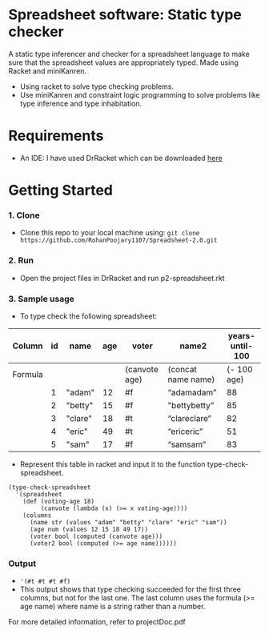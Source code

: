 # Spreadsheet software: Static type checker
A static type inferencer and checker for a spreadsheet language to make sure that the spreadsheet values are appropriately typed. Made using Racket and miniKanren.

- Using racket to solve type checking problems.
- Use miniKanren and constraint logic programming to solve problems like type inference and type inhabitation.

# Requirements
- An IDE: I have used DrRacket which can be downloaded [here](https://download.racket-lang.org)

# Getting Started
### 1. Clone
  - Clone this repo to your local machine using: ``` git clone https://github.com/RohanPoojary1107/Spreadsheet-2.0.git ```

### 2. Run
  - Open the project files in DrRacket and run p2-spreadsheet.rkt
  
### 3. Sample usage
- To type check the following spreadsheet:

|Column | id  | name | age | voter | name2 | years-until-100|
| ------------- | ------------- | ------------- |------------- |------------- |------------- |------------- |
| Formula  | | | |(canvote age)|(concat name name)|(- 100 age)|
||1|"adam"|12|#f|“adamadam”|88|
||2|"betty"|15|#f|"bettybetty”|85|
||3|"clare"|18|#t|“clareclare”|82|
||4|"eric"|49|#t|“ericeric”|51|
||5|"sam"|17|#f|“samsam”|83|

- Represent this table in racket and input it to the function type-check-spreadsheet. 
```
(type-check-spreadsheet 
  '(spreadsheet
    (def (voting-age 18)
         (canvote (lambda (x) (>= x voting-age))))
    (columns
      (name str (values "adam" "betty" "clare" "eric" "sam")) 
      (age num (values 12 15 18 49 17))
      (voter bool (computed (canvote age)))
      (voter2 bool (computed (>= age name))))))
```
### Output
- ``` '(#t #t #t #f) ```
- This output shows that type checking succeeded for the first three columns, but not for the last one. The last column
uses the formula (>= age name) where name is a string rather than a number.

For more detailed information, refer to projectDoc.pdf
